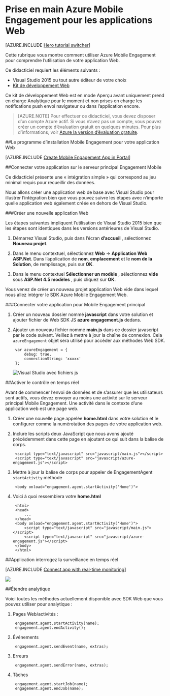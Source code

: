 <properties
    pageTitle="Prise en main Azure Mobile Engagement pour les applications Web | Microsoft Azure"
    description="Découvrez comment utiliser Azure Mobile Engagement avec notifications analytique et push pour les applications Web."
    services="mobile-engagement"
    documentationCenter="Mobile"
    authors="piyushjo"
    manager="erikre"
    editor="" />

<tags
    ms.service="mobile-engagement"
    ms.workload="mobile"
    ms.tgt_pltfrm="na"
    ms.devlang="js"
    ms.topic="hero-article"
    ms.date="06/01/2016"
    ms.author="piyushjo" />

# <a name="get-started-with-azure-mobile-engagement-for-web-apps"></a>Prise en main Azure Mobile Engagement pour les applications Web

[AZURE.INCLUDE [Hero tutorial switcher](../../includes/mobile-engagement-hero-tutorial-switcher.md)]

Cette rubrique vous montre comment utiliser Azure Mobile Engagement pour comprendre l’utilisation de votre application Web.

Ce didacticiel requiert les éléments suivants :

+ Visual Studio 2015 ou tout autre éditeur de votre choix
+ [Kit de développement Web](http://aka.ms/P7b453) 

Ce kit de développement Web est en mode Aperçu avant uniquement prend en charge Analytique pour le moment et non prises en charge les notifications push envoi navigateur ou dans l’application encore. 

> [AZURE.NOTE] Pour effectuer ce didacticiel, vous devez disposer d’un compte Azure actif. Si vous n’avez pas un compte, vous pouvez créer un compte d’évaluation gratuit en quelques minutes. Pour plus d’informations, voir [Azure la version d’évaluation gratuite](https://azure.microsoft.com/pricing/free-trial/?WT.mc_id=A0E0E5C02&amp;returnurl=http%3A%2F%2Fazure.microsoft.com%2Fen-us%2Fdocumentation%2Farticles%2Fmobile-engagement-web-app-get-started).

##<a name="setup-mobile-engagement-for-your-web-app"></a>Le programme d’installation Mobile Engagement pour votre application Web

[AZURE.INCLUDE [Create Mobile Engagement App in Portal](../../includes/mobile-engagement-create-app-in-portal-new.md)]

##<a id="connecting-app"></a>Connecter votre application sur le serveur principal Engagement Mobile

Ce didacticiel présente une « intégration simple » qui correspond au jeu minimal requis pour recueillir des données.

Nous allons créer une application web de base avec Visual Studio pour illustrer l’intégration bien que vous pouvez suivre les étapes avec n’importe quelle application web également créée en dehors de Visual Studio. 

###<a name="create-a-new-web-app"></a>Créer une nouvelle application Web

Les étapes suivantes impliquent l’utilisation de Visual Studio 2015 bien que les étapes sont identiques dans les versions antérieures de Visual Studio. 

1. Démarrez Visual Studio, puis dans l’écran **d’accueil** , sélectionnez **Nouveau projet**.

2. Dans le menu contextuel, sélectionnez **Web** -> **Application Web ASP.Net**. Dans l’application de **nom**, **emplacement** et le **nom de la Solution**, de remplissage, puis sur **OK**.

3. Dans le menu contextuel **Sélectionner un modèle** , sélectionnez **vide** sous **ASP.Net 4.5 modèles** , puis cliquez sur **OK**. 

Vous venez de créer un nouveau projet application Web vide dans lequel nous allez intégrer le SDK Azure Mobile Engagement Web.

###<a name="connect-your-app-to-mobile-engagement-backend"></a>Connecter votre application pour Mobile Engagement principal

1. Créer un nouveau dossier nommé **javascript** dans votre solution et ajouter fichier de Web SDK JS **azure engagement.js** dedans. 

2. Ajouter un nouveau fichier nommé **main.js** dans ce dossier javascript par le code suivant. Veillez à mettre à jour la chaîne de connexion. Cela `azureEngagement` objet sera utilisé pour accéder aux méthodes Web SDK. 

        var azureEngagement = {
            debug: true,
            connectionString: 'xxxxx'
        };

    ![Visual Studio avec fichiers js][1]

##<a name="enable-real-time-monitoring"></a>Activer le contrôle en temps réel

Avant de commencer l’envoi de données et de s’assurer que les utilisateurs sont actifs, vous devez envoyer au moins une activité sur le serveur principal Mobile Engagement. Une activité dans le contexte d’une application web est une page web. 

1. Créer une nouvelle page appelée **home.html** dans votre solution et le configurer comme la numérotation des pages de votre application web. 
2. Inclure les scripts deux JavaScript que nous avons ajouté précédemment dans cette page en ajoutant ce qui suit dans la balise de corps. 

        <script type="text/javascript" src="javascript/main.js"></script>
        <script type="text/javascript" src="javascript/azure-engagement.js"></script>

3. Mettre à jour la balise de corps pour appeler de EngagementAgent `startActivity` méthode
        
        <body onload="engagement.agent.startActivity('Home')">

4. Voici à quoi ressemblera votre **home.html**
        
        <html>
        <head>
            ...
        </head>
        <body onload="engagement.agent.startActivity('Home')">
            <script type="text/javascript" src="javascript/main.js"></script>
            <script type="text/javascript" src="javascript/azure-engagement.js"></script>
        </body>
        </html>

##<a name="connect-app-with-real-time-monitoring"></a>Application interrogez la surveillance en temps réel

[AZURE.INCLUDE [Connect app with real-time monitoring](../../includes/mobile-engagement-connect-app-with-monitor.md)]

![][2]

##<a name="extend-analytics"></a>Étendre analytique

Voici toutes les méthodes actuellement disponible avec SDK Web que vous pouvez utiliser pour analytique :

1. Pages Web/activités :

        engagement.agent.startActivity(name);
        engagement.agent.endActivity();

2. Événements
        
        engagement.agent.sendEvent(name, extras);

3. Erreurs

        engagement.agent.sendError(name, extras);

4. Tâches

        engagement.agent.startJob(name);
        engagement.agent.endJob(name);

<!-- Images. -->
[1]: ./media/mobile-engagement-web-app-get-started/visual-studio-solution-js.png
[2]: ./media/mobile-engagement-web-app-get-started/session.png

